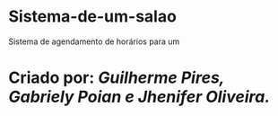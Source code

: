 # Sistema-de-um-salao
Sistema de agendamento de horários para um 

# Criado por: *Guilherme Pires, Gabriely Poian e Jhenifer Oliveira.*
